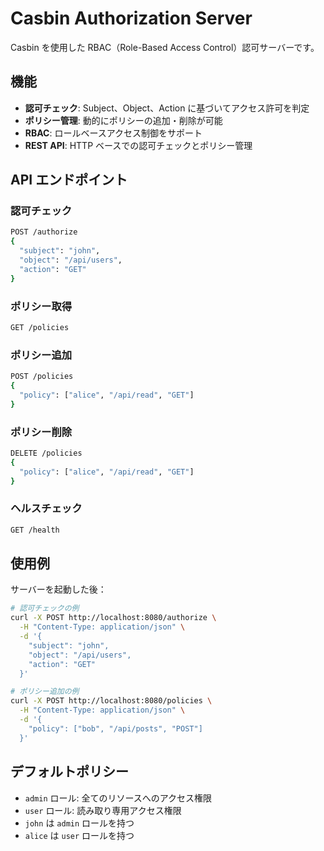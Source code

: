 # Casbin Authorization Server

Casbin を使用した RBAC（Role-Based Access Control）認可サーバーです。

## 機能

- **認可チェック**: Subject、Object、Action に基づいてアクセス許可を判定
- **ポリシー管理**: 動的にポリシーの追加・削除が可能
- **RBAC**: ロールベースアクセス制御をサポート
- **REST API**: HTTP ベースでの認可チェックとポリシー管理

## API エンドポイント

### 認可チェック

```bash
POST /authorize
{
  "subject": "john",
  "object": "/api/users",
  "action": "GET"
}
```

### ポリシー取得

```bash
GET /policies
```

### ポリシー追加

```bash
POST /policies
{
  "policy": ["alice", "/api/read", "GET"]
}
```

### ポリシー削除

```bash
DELETE /policies
{
  "policy": ["alice", "/api/read", "GET"]
}
```

### ヘルスチェック

```bash
GET /health
```

## 使用例

サーバーを起動した後：

```bash
# 認可チェックの例
curl -X POST http://localhost:8080/authorize \
  -H "Content-Type: application/json" \
  -d '{
    "subject": "john",
    "object": "/api/users",
    "action": "GET"
  }'

# ポリシー追加の例
curl -X POST http://localhost:8080/policies \
  -H "Content-Type: application/json" \
  -d '{
    "policy": ["bob", "/api/posts", "POST"]
  }'
```

## デフォルトポリシー

- `admin` ロール: 全てのリソースへのアクセス権限
- `user` ロール: 読み取り専用アクセス権限
- `john` は `admin` ロールを持つ
- `alice` は `user` ロールを持つ
